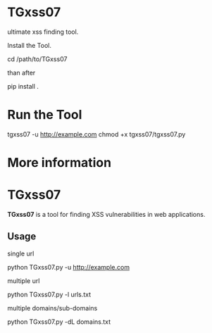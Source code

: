 # TGxss07
ultimate xss finding tool.

Install the Tool.

cd /path/to/TGxss07

than after 

pip install .

# Run the Tool

tgxss07 -u http://example.com
chmod +x tgxss07/tgxss07.py

# More information 

# TGxss07

**TGxss07** is a tool for finding XSS vulnerabilities in web applications.

## Usage

single url

python TGxss07.py -u http://example.com

multiple url

python TGxss07.py -l urls.txt

multiple domains/sub-domains

python TGxss07.py -dL domains.txt


